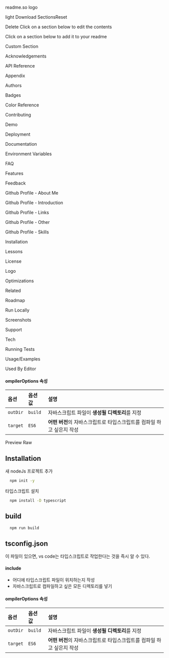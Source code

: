 readme.so logo

light
Download
SectionsReset

Delete
Click on a section below to edit the contents

Click on a section below to add it to your readme

Custom Section

Acknowledgements

API Reference

Appendix

Authors

Badges

Color Reference

Contributing

Demo

Deployment

Documentation

Environment Variables

FAQ

Features

Feedback

Github Profile - About Me

Github Profile - Introduction

Github Profile - Links

Github Profile - Other

Github Profile - Skills

Installation

Lessons

License

Logo

Optimizations

Related

Roadmap

Run Locally

Screenshots

Support

Tech

Running Tests

Usage/Examples

Used By
Editor

#### ompilerOptions 속성

| 옵션     | 옵션 값 | 설명                                                                  |
| :------- | :------ | :-------------------------------------------------------------------- |
| `outDir` | `build` | 자바스크립트 파일이 **생성될 디렉토리**를 지정                        |
| `target` | `ES6`   | **어떤 버전**의 자바스크립트로 타입스크립트를 컴파일 하고 싶은지 작성 |

Preview
Raw

## Installation

새 nodeJs 프로젝트 추가

```bash
  npm init -y
```

타입스크립트 설치

```bash
  npm install -D typescript
```

## build

```bash
  npm run build
```

## tsconfig.json

이 파일이 있으면, vs code는 타입스크립트로 작업한다는 것을 즉시 알 수 있다.

#### include

- 어디에 타입스크립트 파일이 위치하는지 작성
- 자바스크립트로 컴파일하고 싶은 모든 디렉토리를 넣기

#### ompilerOptions 속성

| 옵션     | 옵션 값 | 설명                                                                  |
| :------- | :------ | :-------------------------------------------------------------------- |
| `outDir` | `build` | 자바스크립트 파일이 **생성될 디렉토리**를 지정                        |
| `target` | `ES6`   | **어떤 버전**의 자바스크립트로 타입스크립트를 컴파일 하고 싶은지 작성 |
